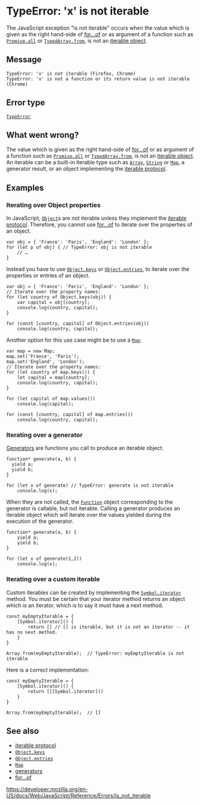 TypeError: 'x' is not iterable
==============================

The JavaScript exception "is not iterable" occurs when the value which is given as the right hand-side of [for…of](https://developer.mozilla.org/en-US/docs/Web/JavaScript/Guide/Loops_and_iteration#for...of_statement) or as argument of a function such as [`Promise.all`](../global_objects/promise/all) or [`TypedArray.from`](../global_objects/typedarray/from), is not an [iterable object](../iteration_protocols).

Message
-------

    TypeError: 'x' is not iterable (Firefox, Chrome)
    TypeError: 'x' is not a function or its return value is not iterable (Chrome)

Error type
----------

[`TypeError`](../global_objects/typeerror)

What went wrong?
----------------

The value which is given as the right hand-side of [for…of](https://developer.mozilla.org/en-US/docs/Web/JavaScript/Guide/Loops_and_iteration#for...of_statement) or as argument of a function such as [`Promise.all`](../global_objects/promise/all) or [`TypedArray.from`](../global_objects/typedarray/from), is not an [iterable object](../iteration_protocols). An iterable can be a built-in iterable type such as [`Array`](../global_objects/array), [`String`](../global_objects/string) or [`Map`](../global_objects/map), a generator result, or an object implementing the [iterable protocol](../iteration_protocols#the_iterable_protocol).

Examples
--------

### Iterating over Object properties

In JavaScript, [`Object`](../global_objects/object)s are not iterable unless they implement the [iterable protocol](../iteration_protocols#the_iterable_protocol). Therefore, you cannot use [for…of](https://developer.mozilla.org/en-US/docs/Web/JavaScript/Guide/Loops_and_iteration#for...of_statement) to iterate over the properties of an object.

    var obj = { 'France': 'Paris', 'England': 'London' };
    for (let p of obj) { // TypeError: obj is not iterable
        // …
    }

Instead you have to use [`Object.keys`](../global_objects/object/keys) or [`Object.entries`](../global_objects/object/entries), to iterate over the properties or entries of an object.

    var obj = { 'France': 'Paris', 'England': 'London' };
    // Iterate over the property names:
    for (let country of Object.keys(obj)) {
        var capital = obj[country];
        console.log(country, capital);
    }

    for (const [country, capital] of Object.entries(obj))
        console.log(country, capital);

Another option for this use case might be to use a [`Map`](../global_objects/map):

    var map = new Map;
    map.set('France', 'Paris');
    map.set('England', 'London');
    // Iterate over the property names:
    for (let country of map.keys()) {
        let capital = map[country];
        console.log(country, capital);
    }

    for (let capital of map.values())
        console.log(capital);

    for (const [country, capital] of map.entries())
        console.log(country, capital);

### Iterating over a generator

[Generators](https://developer.mozilla.org/en-US/docs/Web/JavaScript/Guide/Iterators_and_Generators#generators) are functions you call to produce an iterable object.

    function* generate(a, b) {
      yield a;
      yield b;
    }

    for (let x of generate) // TypeError: generate is not iterable
        console.log(x);

When they are not called, the [`Function`](../global_objects/function) object corresponding to the generator is callable, but not iterable. Calling a generator produces an iterable object which will iterate over the values yielded during the execution of the generator.

    function* generate(a, b) {
        yield a;
        yield b;
    }

    for (let x of generate(1,2))
        console.log(x);

### Iterating over a custom iterable

Custom iterables can be created by implementing the [`Symbol.iterator`](../global_objects/symbol/iterator) method. You must be certain that your iterator method returns an object which is an iterator, which is to say it must have a next method.

    const myEmptyIterable = {
        [Symbol.iterator]() {
            return [] // [] is iterable, but it is not an iterator -- it has no next method.
        }
    }

    Array.from(myEmptyIterable);  // TypeError: myEmptyIterable is not iterable

Here is a correct implementation:

    const myEmptyIterable = {
        [Symbol.iterator]() {
            return [][Symbol.iterator]()
        }
    }

    Array.from(myEmptyIterable);  // []

See also
--------

-   [iterable protocol](../iteration_protocols#the_iterable_protocol)
-   [`Object.keys`](../global_objects/object/keys)
-   [`Object.entries`](../global_objects/object/entries)
-   [`Map`](../global_objects/map)
-   [generators](https://developer.mozilla.org/en-US/docs/Web/JavaScript/Guide/Iterators_and_Generators#generators)
-   [for…of](https://developer.mozilla.org/en-US/docs/Web/JavaScript/Guide/Loops_and_iteration#for...of_statement)

<a href="https://developer.mozilla.org/en-US/docs/Web/JavaScript/Reference/Errors/is_not_iterable" class="_attribution-link">https://developer.mozilla.org/en-US/docs/Web/JavaScript/Reference/Errors/is_not_iterable</a>
